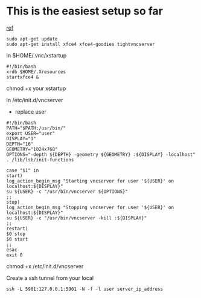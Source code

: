 # This is the easiest setup so far

[ref](https://www.digitalocean.com/community/tutorials/how-to-install-and-configure-vnc-on-ubuntu-14-04)

```
sudo apt-get update
sudo apt-get install xfce4 xfce4-goodies tightvncserver
```

In $HOME/.vnc/xstartup

```
#!/bin/bash
xrdb $HOME/.Xresources
startxfce4 &
```

chmod +x your xstartup

In /etc/init.d/vncserver
* replace user

```
#!/bin/bash
PATH="$PATH:/usr/bin/"
export USER="user"
DISPLAY="1"
DEPTH="16"
GEOMETRY="1024x768"
OPTIONS="-depth ${DEPTH} -geometry ${GEOMETRY} :${DISPLAY} -localhost"
. /lib/lsb/init-functions

case "$1" in
start)
log_action_begin_msg "Starting vncserver for user '${USER}' on localhost:${DISPLAY}"
su ${USER} -c "/usr/bin/vncserver ${OPTIONS}"
;;
stop)
log_action_begin_msg "Stopping vncserver for user '${USER}' on localhost:${DISPLAY}"
su ${USER} -c "/usr/bin/vncserver -kill :${DISPLAY}"
;;
restart)
$0 stop
$0 start
;;
esac
exit 0
```

chmod +x /etc/init.d/vncserver

Create a ssh tunnel from your local

```
ssh -L 5901:127.0.0.1:5901 -N -f -l user server_ip_address
```
